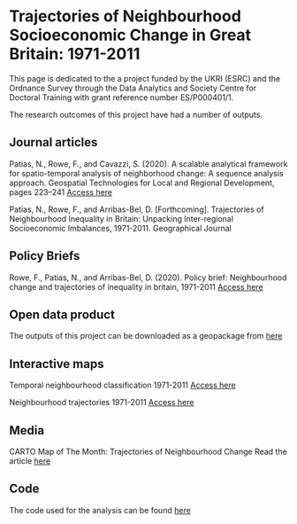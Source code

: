 # Trajectories of Neighbourhood Socioeconomic Change in Great Britain: 1971-2011



This page is dedicated to the a project funded by the UKRI (ESRC) and the Ordnance Survey
 through the Data Analytics and Society Centre for Doctoral Training with grant reference
 number ES/P000401/1.

The research outcomes of this project have had a number of outputs.


## Journal articles

Patias, N., Rowe, F., and Cavazzi, S. (2020). A scalable analytical
framework for spatio-temporal analysis of neighborhood change: A
sequence analysis approach. Geospatial Technologies for Local and Regional
Development, pages 223–241 [Access here](https://link.springer.com/chapter/10.1007/978-3-030-14745-7_13)

Patias, N., Rowe, F., and Arribas-Bel, D. [Forthcoming]. Trajectories
 of Neighbourhood Inequality in Britain: Unpacking Inter-regional 
Socioeconomic Imbalances, 1971-2011. Geographical Journal


## Policy Briefs

Rowe, F., Patias, N., and Arribas-Bel, D. (2020). Policy brief: Neighbourhood
change and trajectories of inequality in britain, 1971-2011 
[Access here](https://uk2070.org.uk/wp-content/uploads/2020/02/07-Neighbourhood-Inequality.pdf)


## Open data product

The outputs of this project can be downloaded as a geopackage from
[here](https://data.cdrc.ac.uk/dataset/neighbourhood-trajectories-great-britain-1971-2011)

## Interactive maps
Temporal neighbourhood classification 1971-2011
[Access here](https://gdsl.carto.com/u/nikos-gdsl/builder/d47dffca-9d3f-4799-b9f5-72e62358277a/embed)

Neighbourhood trajectories 1971-2011
[Access here](https://gdsl.carto.com/u/nikos-gdsl/builder/6ffa532d-ee60-473c-8dbd-3896e482fe4c/embed)


## Media

CARTO Map of The Month: Trajectories of Neighbourhood Change
Read the article [here](https://carto.com/blog/trajectories-of-neighbourhood-change-map/)


## Code

The code used for the analysis can be found
[here](https://github.com/patnik/neighbourhood_change)
